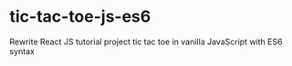 # tic-tac-toe-js-es6
Rewrite React JS tutorial project tic tac toe in vanilla JavaScript with ES6 syntax
